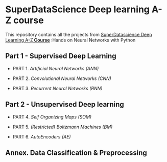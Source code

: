 # SuperDataScience Deep learning A-Z course

This repository contains all the projects from [SuperDatascience Deep Learning A-Z](https://www.udemy.com/deeplearning)**[ Course](https://drive.google.com/openid/1dFPqMpOCPswpGc_GFgTW1aovop4Qs8YC)** :Hands on Neural Networks with Python

## Part 1 - Supervised Deep Learning

   - PART 1. *Artificial Neural Networks (ANN)*

   - PART 2. *Convolutional Neural Networks (CNN)*

   - PART 3. *Recurrent Neural Networks (RNN)*

## Part 2 - Unsupervised Deep learning

   - PART 4. *Self Organizing Maps (SOM)*

   - PART 5. *(Restricted) Boltzmann Machines (BM)*

   - PART 6. *AutoEncoders (AE)*

## Annex. Data Classification & Preprocessing

